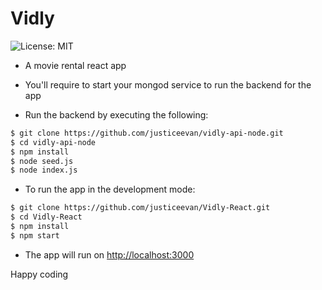 # Vidly

![License: MIT](https://img.shields.io/badge/Language-Javascript-green.svg)

- A movie rental react app

- You'll require to start your mongod service to run the backend for the app

- Run the backend by executing the following:

```bash
$ git clone https://github.com/justiceevan/vidly-api-node.git
$ cd vidly-api-node
$ npm install
$ node seed.js
$ node index.js
```

- To run the app in the development mode:

```bash
$ git clone https://github.com/justiceevan/Vidly-React.git
$ cd Vidly-React
$ npm install
$ npm start
```

- The app will run on [http://localhost:3000](http://localhost:3000)

Happy coding
